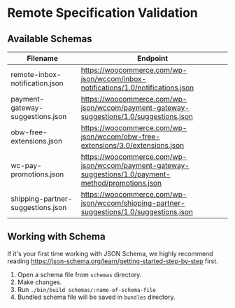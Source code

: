 # Remote Specification Validation

## Available Schemas

| Filename  | Endpoint |
| ------------- | ------------- |
| remote-inbox-notification.json  | <https://woocommerce.com/wp-json/wccom/inbox-notifications/1.0/notifications.json>  |
| payment-gateway-suggestions.json  | <https://woocommerce.com/wp-json/wccom/payment-gateway-suggestions/1.0/suggestions.json>  |
| obw-free-extensions.json | <https://woocommerce.com/wp-json/wccom/obw-free-extensions/3.0/extensions.json> |
| wc-pay-promotions.json | <https://woocommerce.com/wp-json/wccom/payment-gateway-suggestions/1.0/payment-method/promotions.json> |
| shipping-partner-suggestions.json | <https://woocommerce.com/wp-json/wccom/shipping-partner-suggestions/1.0/suggestions.json> |

## Working with Schema

If it's your first time working with JSON Schema, we highly recommend reading <https://json-schema.org/learn/getting-started-step-by-step> first. 

1. Open a schema file from `schemas` directory.
2. Make changes.
3. Run `./bin/build schemas/:name-of-schema-file`
4. Bundled schema file will be saved in `bundles` directory.

